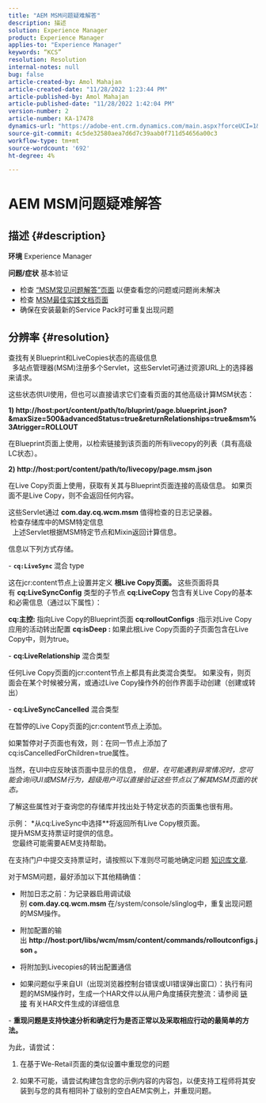 ```yaml
---
title: "AEM MSM问题疑难解答"
description: 描述
solution: Experience Manager
product: Experience Manager
applies-to: "Experience Manager"
keywords: “KCS”
resolution: Resolution
internal-notes: null
bug: false
article-created-by: Amol Mahajan
article-created-date: "11/28/2022 1:23:44 PM"
article-published-by: Amol Mahajan
article-published-date: "11/28/2022 1:42:04 PM"
version-number: 2
article-number: KA-17478
dynamics-url: "https://adobe-ent.crm.dynamics.com/main.aspx?forceUCI=1&pagetype=entityrecord&etn=knowledgearticle&id=985a0ddf-1f6f-ed11-9561-6045bd006a22"
source-git-commit: 4c5de32580aea7d6d7c39aab0f711d54656a00c3
workflow-type: tm+mt
source-wordcount: '692'
ht-degree: 4%

---
```


# AEM MSM问题疑难解答

## 描述 {#description}

<b>环境</b>
Experience Manager


<b>问题/症状</b>
基本验证



- 检查 [“MSM常见问题解答”页面](https://helpx.adobe.com/experience-manager/kb/index/msm_faq.html) 以便查看您的问题或问题尚未解决
- 检查 [MSM最佳实践文档页面](https://experienceleague.adobe.com/docs/experience-manager-65/administering/introduction/msm-best-practices.html?lang=en)
- 确保在安装最新的Service Pack时可重复出现问题



## 分辨率 {#resolution}

查找有关Blueprint和LiveCopies状态的高级信息<br> 
多站点管理器(MSM)注册多个Servlet，这些Servlet可通过资源URL上的选择器来请求。

这些状态供UI使用，但也可以直接请求它们查看页面的其他高级计算MSM状态：

<b>1) http://host:port/content/path/to/bluprint/page.blueprint.json?&amp;maxSize=500&amp;advancedStatus=true&amp;returnRelationships=true&amp;msm%3Atrigger=ROLLOUT</b>

在Blueprint页面上使用，以检索链接到该页面的所有livecopy的列表（具有高级LC状态）。



<b>2) http://host:port/content/path/to/livecopy/page.msm.json</b>

在Live Copy页面上使用，获取有关其与Blueprint页面连接的高级信息。
如果页面不是Live Copy，则不会返回任何内容。



这些Servlet通过 <b>com.day.cq.wcm.msm </b>值得检查的日志记录器。
<br> 检查存储库中的MSM特定信息<br> 
上述Servlet根据MSM特定节点和Mixin返回计算信息。

信息以下列方式存储。

- <b>`cq:LiveSync` </b>混合<b> </b>type

这在jcr:content节点上设置并定义 <b>根Live Copy页面。</b>
这些页面将具有 <b>cq:LiveSyncConfig</b> 类型的子节点 <b>cq:LiveCopy </b>包含有关Live Copy的基本和必需信息（通过以下属性）：

<b>cq:主控: </b>指向Live Copy的Blueprint页面
<b>cq:rolloutConfigs</b> :指示对Live Copy应用的活动转出配置
<b>cq:isDeep : </b>如果此根Live Copy页面的子页面包含在Live Copy中，则为true。



- <b>cq:LiveRelationship</b> 混合类型

任何Live Copy页面的jcr:content节点上都具有此类混合类型。
如果没有，则页面会在某个时候被分离，或通过Live Copy操作外的创作界面手动创建（创建或转出）



- <b>cq:LiveSyncCancelled</b> 混合类型

在暂停的Live Copy页面的jcr:content节点上添加。

如果暂停对子页面也有效，则：在同一节点上添加了cq:isCancelledForChildren=true属性。



当然，在UI中应反映该页面中显示的信息， *但是，在可能遇到异常情况时，您可能会询问UI或MSM行为，超级用户可以直接验证这些节点以了解其MSM页面的状态。*

了解这些属性对于查询您的存储库并找出处于特定状态的页面集也很有用。

示例： *从cq:LiveSync中选择\**将返回所有Live Copy根页面。
<br> 提升MSM支持票证时提供的信息。<br> 
您最终可能需要AEM支持帮助。

在支持门户中提交支持票证时，请按照以下准则尽可能地确定问题 [知识库文章](https://helpx.adobe.com/cq/kb/how-to-fully-qualify-a-ticket.html).

对于MSM问题，最好添加以下其他精确值：

- 附加日志之前：为记录器启用调试级别 <b>com.day.cq.wcm.msm </b>在/system/console/slinglog中，重复出现问题的MSM操作。

- 附加配置的输出 <b>http://host:port/libs/wcm/msm/content/commands/rolloutconfigs.json 。</b>

- 将附加到Livecopies的转出配置通信

- 如果问题似乎来自UI（出现浏览器控制台错误或UI错误弹出窗口）：执行有问题的MSM操作时，生成一个HAR文件以从用户角度捕获完整流：请参阅 [链接](https://help.tenderapp.com/kb/troubleshooting-your-tender-site/generating-an-har-file) 有关HAR文件生成的详细信息

- <b>重现问题是支持快速分析和确定行为是否正常以及采取相应行动的最简单的方法。</b>

为此，请尝试：

1) 在基于We-Retail页面的类似设置中重现您的问题

2) 如果不可能，请尝试构建包含您的示例内容的内容包，以便支持工程师将其安装到与您的具有相同补丁级别的空白AEM实例上，并重现问题。
